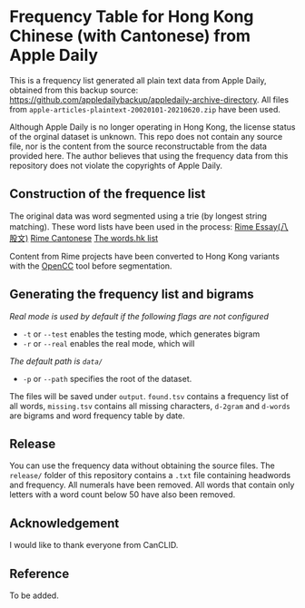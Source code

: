 # Frequency Table for Hong Kong Chinese (with Cantonese) from Apple Daily

This is a frequency list generated all plain text data from Apple Daily, obtained from this backup source: https://github.com/appledailybackup/appledaily-archive-directory. All files from `apple-articles-plaintext-20020101-20210620.zip` have been used.

Although Apple Daily is no longer operating in Hong Kong, the license status of the orginal dataset is unknown. This repo does not contain any source file, nor is the content from the source reconstructable from the data provided here. The author believes that using the frequency data from this repository does not violate the copyrights of Apple Daily.

## Construction of the frequence list

The original data was word segmented using a trie (by longest string matching). These word lists have been used in the process:
[Rime Essay(八股文)](https://github.com/rime/rime-essay)
[Rime Cantonese](https://github.com/rime/rime-cantonese)
[The words.hk list](https://words.hk/faiman/analysis/existingwordcount/)

Content from Rime projects have been converted to Hong Kong variants with the [OpenCC](https://github.com/BYVoid/OpenCC) tool before segmentation.

## Generating the frequency list and bigrams

*Real mode is used by default if the following flags are not configured*
- `-t` or `--test` enables the testing mode, which generates bigram
- `-r` or `--real` enables the real mode, which will 

*The default path is `data/`*
- `-p` or `--path` specifies the root of the dataset. 

The files will be saved under `output`. `found.tsv` contains a frequency list of all words, `missing.tsv` contains all missing characters, `d-2gram` and `d-words` are bigrams and word frequency table by date.

## Release

You can use the frequency data without obtaining the source files. The `release/` folder of this repository contains a `.txt` file containing headwords and frequency. All numerals have been removed. All words that contain only letters with a word count below 50 have also been removed.

## Acknowledgement

I would like to thank everyone from CanCLID.

## Reference

To be added.